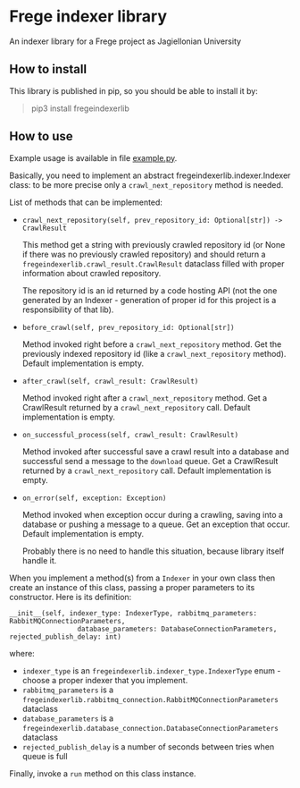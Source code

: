 # Frege indexer library

An indexer library for a Frege project as Jagiellonian University

## How to install

This library is published in pip, so you should be able to install it by:

> pip3 install fregeindexerlib

## How to use

Example usage is available in file [example.py](example.py).

Basically, you need to implement an abstract fregeindexerlib.indexer.Indexer class: to be more precise only a `crawl_next_repository` method is needed.

List of methods that can be implemented:
* `crawl_next_repository(self, prev_repository_id: Optional[str]) -> CrawlResult`
  
  This method get a string with previously crawled repository id (or None if there was no previously crawled repository)
  and should return a `fregeindexerlib.crawl_result.CrawlResult` dataclass filled with proper information about crawled repository.
  
  The repository id is an id returned by a code hosting API (not the one generated by an Indexer - generation of proper id for this project is a responsibility of that lib).


* `before_crawl(self, prev_repository_id: Optional[str])`
  
  Method invoked right before a `crawl_next_repository` method.
  Get the previously indexed repository id (like a `crawl_next_repository` method). Default implementation is empty.


* `after_crawl(self, crawl_result: CrawlResult)`

  Method invoked right after a `crawl_next_repository` method.
  Get a CrawlResult returned by a `crawl_next_repository` call. Default implementation is empty.
  

* `on_successful_process(self, crawl_result: CrawlResult)`

  Method invoked after successful save a crawl result into a database and successful send a message to the `download` queue.
  Get a CrawlResult returned by a `crawl_next_repository` call. Default implementation is empty.
  

* `on_error(self, exception: Exception)`

  Method invoked when exception occur during a crawling, saving into a database or pushing a message to a queue.
  Get an exception that occur. Default implementation is empty.
  
  Probably there is no need to handle this situation, because library itself handle it.

When you implement a method(s) from a `Indexer` in your own class then create an instance of this class,
passing a proper parameters to its constructor. Here is its definition:

```
__init__(self, indexer_type: IndexerType, rabbitmq_parameters: RabbitMQConnectionParameters,
                 database_parameters: DatabaseConnectionParameters, rejected_publish_delay: int)
```

where:
* `indexer_type` is an `fregeindexerlib.indexer_type.IndexerType` enum - choose a proper indexer that you implement.
* `rabbitmq_parameters` is a `fregeindexerlib.rabbitmq_connection.RabbitMQConnectionParameters` dataclass
* `database_parameters` is a `fregeindexerlib.database_connection.DatabaseConnectionParameters` dataclass
* `rejected_publish_delay` is a number of seconds between tries when queue is full

Finally, invoke a `run` method on this class instance.